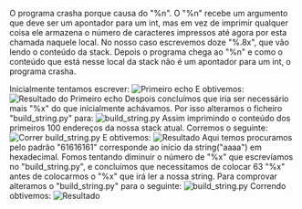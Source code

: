 O programa crasha porque causa do "%n". O "%n" recebe um argumento que deve ser um apontador para um int, mas em vez de imprimir qualquer coisa ele armazena o número de caracteres impressos até agora por esta chamada naquele local. No nosso caso escrevemos doze "%.8x", que vão lendo o conteúdo da stack. Depois o programa chega ao "%n" e como o conteúdo que está nesse local da stack não é um apontador para um int, o programa crasha. 
 
Inicialmente tentamos escrever: 
![Primeiro echo](https://git.fe.up.pt/fsi/fsi2324/logs/l06g07/-/blob/raw/images/format_string_08.png)
E obtivemos:
![Resultado do Primeiro echo](https://git.fe.up.pt/fsi/fsi2324/logs/l06g07/-/blob/raw/images/format_string_09.png)
Despois concluímos que iria ser necessário mais "%x" do que inicialmente achávamos. 
Por isso alteramos o ficheiro "build_string.py" para: 
![build_string.py](https://git.fe.up.pt/fsi/fsi2324/logs/l06g07/-/blob/raw/images/format_string_10.png)
Assim imprimindo o conteúdo dos primeiros 100 endereços da nossa stack atual. Corremos o seguinte: 
![Correr build_string.py](https://git.fe.up.pt/fsi/fsi2324/logs/l06g07/-/blob/raw/images/format_string_11.png)
E obtivemos: 
![Resultado](https://git.fe.up.pt/fsi/fsi2324/logs/l06g07/-/blob/raw/images/format_string_12.png)
Aqui temos procuramos pelo padrão "61616161" corresponde ao início da string("aaaa") em hexadecimal. Fomos tentando diminuir o número de "%x" que escrevíamos no "build_string.py", e concluímos que necessitamos de colocar 63 "%x" antes de colocarmos o "%x" que irá ler a nossa string. Para comprovar alteramos o "build_string.py" para o seguinte: 
![build_string.py](https://git.fe.up.pt/fsi/fsi2324/logs/l06g07/-/blob/raw/images/format_string_13.png)
Correndo obtivemos: 
![Resultado](https://git.fe.up.pt/fsi/fsi2324/logs/l06g07/-/blob/raw/images/format_string_14.png)
 
 
